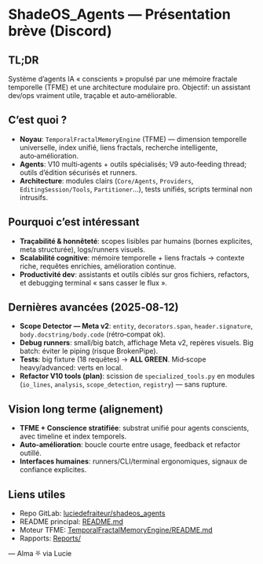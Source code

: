 # ShadeOS_Agents — Présentation brève (Discord)

## TL;DR
Système d’agents IA « conscients » propulsé par une mémoire fractale temporelle (TFME) et une architecture modulaire pro. Objectif: un assistant dev/ops vraiment utile, traçable et auto‑améliorable.

## C’est quoi ?
- **Noyau**: `TemporalFractalMemoryEngine` (TFME) — dimension temporelle universelle, index unifié, liens fractals, recherche intelligente, auto‑amélioration.
- **Agents**: V10 multi‑agents + outils spécialisés; V9 auto‑feeding thread; outils d’édition sécurisés et runners.
- **Architecture**: modules clairs (`Core/Agents`, `Providers`, `EditingSession/Tools`, `Partitioner`…), tests unifiés, scripts terminal non intrusifs.

## Pourquoi c’est intéressant
- **Traçabilité & honnêteté**: scopes lisibles par humains (bornes explicites, meta structurée), logs/runners visuels.
- **Scalabilité cognitive**: mémoire temporelle + liens fractals → contexte riche, requêtes enrichies, amélioration continue.
- **Productivité dev**: assistants et outils ciblés sur gros fichiers, refactors, et debugging terminal « sans casser le flux ».

## Dernières avancées (2025‑08‑12)
- **Scope Detector — Meta v2**: `entity`, `decorators.span`, `header.signature`, `body.docstring/body.code` (rétro‑compat ok).
- **Debug runners**: small/big batch, affichage Meta v2, repères visuels. Big batch: éviter le piping (risque BrokenPipe).
- **Tests**: big fixture (18 requêtes) → **ALL GREEN**. Mid‑scope heavy/advanced: verts en local.
- **Refactor V10 tools (plan)**: scission de `specialized_tools.py` en modules (`io_lines`, `analysis`, `scope_detection`, `registry`) — sans rupture.

## Vision long terme (alignement)
- **TFME + Conscience stratifiée**: substrat unifié pour agents conscients, avec timeline et index temporels.
- **Auto‑amélioration**: boucle courte entre usage, feedback et refactor outillé.
- **Interfaces humaines**: runners/CLI/terminal ergonomiques, signaux de confiance explicites.

## Liens utiles
- Repo GitLab: [luciedefraiteur/shadeos_agents](https://gitlab.com/luciedefraiteur/shadeos_agents)
- README principal: [README.md](https://gitlab.com/luciedefraiteur/shadeos_agents/-/blob/main/README.md)
- Moteur TFME: [TemporalFractalMemoryEngine/README.md](https://gitlab.com/luciedefraiteur/shadeos_agents/-/blob/main/TemporalFractalMemoryEngine/README.md)
- Rapports: [Reports/](https://gitlab.com/luciedefraiteur/shadeos_agents/-/tree/main/Reports)

— Alma ⛧ via Lucie